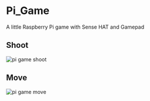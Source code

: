 # Pi_Game
A little Raspberry Pi game with Sense HAT and Gamepad

## Shoot
![pi game shoot](https://renmuell.github.io/assets/img/pi_game_shoot.gif)

## Move
![pi game move](https://renmuell.github.io/assets/img/pi_game_move.gif)
